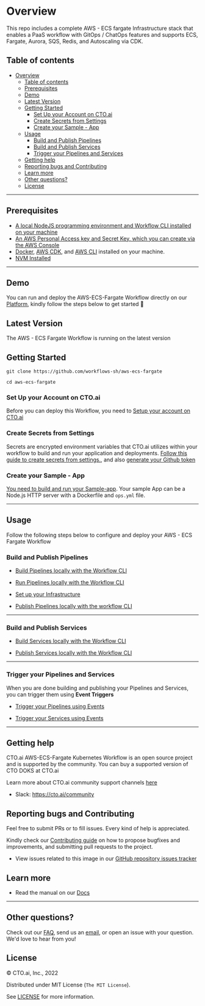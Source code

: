 
# Overview


This repo includes a complete AWS - ECS fargate Infrastructure stack that enables a PaaS workflow with GitOps / ChatOps features and supports ECS, Fargate, Aurora, SQS, Redis, and Autoscaling via CDK.


## Table of contents

- [Overview](#overview)
  - [Table of contents](#table-of-contents)
  - [Prerequisites](#prerequisites)
  - [Demo](#demo)
  - [Latest Version](#latest-version)
  - [Getting Started](#getting-started)
    - [Set Up your Account on CTO.ai](#set-up-your-account-on-ctoai)
    - [Create Secrets from Settings](#create-secrets-from-settings)
    - [Create your Sample - App](#create-your-sample---app)
  - [Usage](#usage)
    - [Build and Publish Pipelines](#build-and-publish-pipelines)
    - [Build and Publish Services](#build-and-publish-services)
    - [Trigger your Pipelines and Services](#trigger-your-pipelines-and-services)
  - [Getting help](#getting-help)
  - [Reporting bugs and Contributing](#reporting-bugs-and-contributing)
  - [Learn more](#learn-more)
  - [Other questions?](#other-questions)
  - [License](#license)

---

## Prerequisites

- [A local NodeJS programming environment and Workflow CLI installed on your machine](https://cto.ai/docs/install-cli)
- [An AWS Personal Access key and Secret Key, which you can create via the AWS Console](https://cto.ai/docs/aws-ecs-fargate#create-secrets-from-settings)
- [Docker](https://docs.docker.com/get-docker/), [AWS CDK](https://docs.aws.amazon.com/cdk/v2/guide/getting_started.html), and [AWS CLI](https://docs.aws.amazon.com/cli/latest/userguide/getting-started-install.html) installed on your machine.
- [NVM Installed](https://github.com/nvm-sh/nvm)

---

## Demo 

You can run and deploy the AWS-ECS-Fargate Workflow directly on our [Platform](https://cto.ai/), kindly follow the steps below to get started 🚀

## Latest Version 

The AWS - ECS Fargate Workflow is running on the latest version


## Getting Started 

```
git clone https://github.com/workflows-sh/aws-ecs-fargate

cd aws-ecs-fargate
```

### Set Up your Account on CTO.ai

Before you can deploy this Workflow, you need to [Setup your account on CTO.ai](https://cto.ai/docs/setup-flow)

### Create Secrets from Settings 

Secrets are encrypted environment variables that CTO.ai utilizes within your workflow to build and run your application and deployments. [Follow this guide to create secrets from settings.](https://cto.ai/docs/aws-ecs-fargate#create-secrets-from-settings), and also [generate your Github token](https://cto.ai/docs/aws-ecs-fargate#generate-github-token)

### Create your Sample - App

[You need to build and run your Sample-app](https://cto.ai/docs/aws-ecs-fargate#ecs---fargate-demo). Your sample App can be a Node.js HTTP server with a Dockerfile and `ops.yml` file.

---

## Usage 

Follow the following steps below to configure and deploy your AWS - ECS Fargate Workflow

### Build and Publish Pipelines 

- [Build Pipelines locally with the Workflow CLI](https://cto.ai/docs/aws-ecs-fargate#ecs--fargate-workflow-pipelines)


- [Run Pipelines locally with the Workflow CLI](https://cto.ai/docs/aws-ecs-fargate#run-pipelines-locally-with-the-ctoai-cli)


- [Set up your Infrastructure](https://cto.ai/docs/aws-ecs-fargate#run-and-set-up-your-infrastructure)


- [Publish Pipelines locally with the workflow CLI](https://cto.ai/docs/aws-ecs-fargate#build--publish-pipelines-locally-with-the-ctoai-cli)


---

### Build and Publish Services 

- [Build Services locally with the Workflow CLI](https://cto.ai/docs/aws-ecs-fargate#build-services-locally-with-the-ctoai-cli)


- [Publish Services locally with the Workflow CLI](https://cto.ai/docs/aws-ecs-fargate#publish-services-locally-with-the-ctoai-cli)


---


### Trigger your Pipelines and Services

When you are done building and publishing your Pipelines and Services, you can trigger them using **Event Triggers** 


- [Trigger your Pipelines using Events](https://cto.ai/docs/aws-ecs-fargate#trigger-pipelines-using-events)


- [Trigger your Services using Events](https://cto.ai/docs/aws-ecs-fargate#trigger-services-using-events)

---

## Getting help 

CTO.ai AWS-ECS-Fargate Kubernetes Workflow is an open source project and is supported by the community. You can buy a supported version of CTO DOKS at CTO.ai

Learn more about CTO.ai community support channels [here](https://cto.ai/community)

- Slack: https://cto.ai/community


## Reporting bugs and Contributing 

Feel free to submit PRs or to fill issues. Every kind of help is appreciated.

Kindly check our [Contributing guide](https://github.com/workflows-sh/aws-ecs-fargate/blob/documentation/Contributing.md) on how to propose bugfixes and improvements, and submitting pull requests to the project.


- View issues related to this image in our [GitHub repository issues tracker](https://github.com/workflows-sh/aws-ecs-fargate/issues)


## Learn more 

- Read the manual on our [Docs](https://cto.ai/docs/aws-ecs-fargate)

---

## Other questions?

Check out our [FAQ](https://cto.ai/docs/faq), send us an [email](https://cto.ai/docs/contact-support), or open an issue with your question. We'd love to hear from you!


## License 

&copy; CTO.ai, Inc., 2022

Distributed under MIT License (`The MIT License`).

See [LICENSE](LICENSE) for more information.